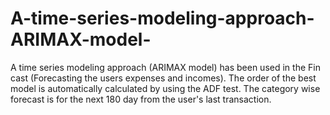 # A-time-series-modeling-approach-ARIMAX-model-
A time series modeling approach (ARIMAX model) has been used in the Fin cast (Forecasting the users expenses and incomes). The order of the best model is automatically calculated by using the ADF test. The category wise forecast is for the next 180 day from the user's last transaction. 
